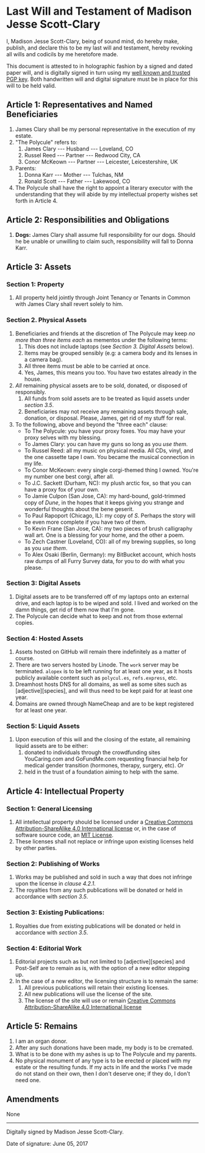 Last Will and Testament of Madison Jesse Scott-Clary
====================================================

I, Madison Jesse Scott-Clary, being of sound mind, do hereby make, publish, and declare this to be my last will and testament, hereby revoking all wills and codicils by me heretofore made.

This document is attested to in holographic fashion by a signed and dated paper will, and is digitally signed in turn using my [well known and trusted PGP key](http://pgp.mit.edu/pks/lookup?op=get&search=0x8361A9B7C55309AB). Both handwritten will and digital signature must be in place for this will to be held valid.

Article 1: Representatives and Named Beneficiaries
--------------------------------------------------

1. James Clary shall be my personal representative in the execution of my estate.
2. "The Polycule" refers to:
    1. James Clary --- Husband --- Loveland, CO
    2. Russel Reed --- Partner --- Redwood City, CA
    3. Conor McKeown --- Partner --- Leicester, Leicestershire, UK
3. Parents:
    1. Donna Karr --- Mother --- Tulchas, NM
    2. Ronald Scott --- Father --- Lakewood, CO
4. The Polycule shall have the right to appoint a literary executor with the understanding that they will abide by my intellectual property wishes set forth in Article 4.

Article 2: Responsibilities and Obligations
-------------------------------------------

1. **Dogs:** James Clary shall assume full responsibility for our dogs. Should he be unable or unwilling to claim such, responsibility will fall to Donna Karr.

Article 3: Assets
-----------------

### Section 1: Property

1. All property held jointly through Joint Tenancy or Tenants in Common with James Clary shall revert solely to him.

### Section 2. Physical Assets

1. Beneficiaries and friends at the discretion of The Polycule may keep *no more than three items each* as mementos under the following terms:
    1. This does not include laptops (see *Section 3. Digital Assets* below).
    2. Items may be grouped sensibly (e.g: a camera body and its lenses in a camera bag).
    3. All three items must be able to be carried at once.
    4. Yes, James, this means you too. You have two estates already in the house.
2. *All* remaining physical assets are to be sold, donated, or disposed of responsibly.
    1. All funds from sold assets are to be treated as liquid assets under *section 3.5*.
    2. Beneficiaries may not receive any remaining assets through sale, donation, or disposal. Please, James, get rid of my stuff for real.
3. To the following, above and beyond the "three each" clause:
    * To The Polycule: you have your proxy foxes. You may have your proxy selves with my blessing.
    * To James Clary: you can have my guns so long as you *use them*.
    * To Russel Reed: all my music on physical media. All CDs, vinyl, and the one cassette tape I own. You became the musical connection in my life.
    * To Conor McKeown: every single corgi-themed thing I owned. You're my number one best corgi, after all.
    * To J.C. Sackett (Durham, NC): my plush arctic fox, so that you can have a proxy fox of your own.
    * To Jamie Culpon (San Jose, CA): my hard-bound, gold-trimmed copy of *Dune*, in the hopes that it keeps giving you strange and wonderful thoughts about the bene geserit.
    * To Paul Rapoport (Chicago, IL): my copy of *S*. Perhaps the story will be even more complete if you have two of them.
    * To Kevin Frane (San Jose, CA): my two pieces of brush calligraphy wall art. One is a blessing for your home, and the other a poem.
    * To Zech Castner (Loveland, CO): all of my brewing supplies, so long as you *use them*.
    * To Alex Osaki (Berlin, Germany): my BitBucket account, which hosts raw dumps of all Furry Survey data, for you to do with what you please.

### Section 3: Digital Assets

1. Digital assets are to be transferred off of my laptops onto an external drive, and each laptop is to be wiped and sold. I lived and worked on the damn things, get rid of them now that I'm gone.
2. The Polycule can decide what to keep and not from those external copies.

### Section 4: Hosted Assets

1. Assets hosted on GitHub will remain there indefinitely as a matter of course.
2. There are two servers hosted by Linode. The `work` server may be terminated. `alopex` is to be left running for at least one year, as it hosts publicly available content such as `polycul.es`, `refs.express`, etc.
3. Dreamhost hosts DNS for all domains, as well as some sites such as [adjective][species], and will thus need to be kept paid for at least one year.
4. Domains are owned through NameCheap and are to be kept registered for at least one year.

### Section 5: Liquid Assets

1. Upon execution of this will and the closing of the estate, all remaining liquid assets are to be either:
    1. donated to individuals through the crowdfunding sites YouCaring.com and GoFundMe.com requesting financial help for medical gender transition (hormones, therapy, surgery, etc). *Or*
    2. held in the trust of a foundation aiming to help with the same.

Article 4: Intellectual Property
--------------------------------

### Section 1: General Licensing

1. All intellectual property should be licensed under a [Creative Commons Attribution-ShareAlike 4.0 International license](https://creativecommons.org/licenses/by-sa/4.0/) or, in the case of software source code, an [MIT License](https://opensource.org/licenses/MIT).
2. These licenses shall not replace or infringe upon existing licenses held by other parties.

### Section 2: Publishing of Works

1. Works may be published and sold in such a way that does not infringe upon the license in *clause 4.2.1*.
2. The royalties from any such publications will be donated or held in accordance with *section 3.5*.

### Section 3: Existing Publications:

1. Royalties due from existing publications will be donated or held in accordance with *section 3.5*.

### Section 4: Editorial Work

1. Editorial projects such as but not limited to [adjective][species] and Post-Self are to remain as is, with the option of a new editor stepping up.
2. In the case of a new editor, the licensing structure is to remain the same:
    1. All previous publications will retain their existing licenses.
    2. All new publications will use the license of the site.
    3. The license of the site will use or remain [Creative Commons Attribution-ShareAlike 4.0 International license](https://creativecommons.org/licenses/by-sa/4.0/)

Article 5: Remains
------------------

1. I am an organ donor.
2. After any such donations have been made, my body is to be cremated.
3. What is to be done with my ashes is up to The Polycule and my parents.
4. No physical monument of any type is to be erected or placed with my estate or the resulting funds. If my acts in life and the works I've made do not stand on their own, then I don't deserve one; if they do, I don't need one.

Amendments
----------

None

----------

Digitally signed by Madison Jesse Scott-Clary.

Date of signature: June 05, 2017
